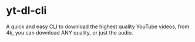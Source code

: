 # yt-dl-cli
A quick and easy CLI to download the highest quality YouTube videos, from 4k, you can download ANY quality, or just the audio.
